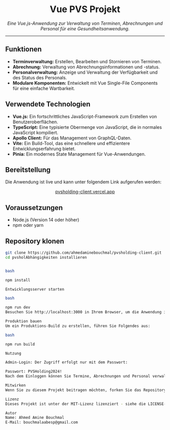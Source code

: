 # <div align="center">Vue PVS Projekt</div>

<p align="center">
  <em>Eine Vue.js-Anwendung zur Verwaltung von Terminen, Abrechnungen und Personal für eine Gesundheitsanwendung.</em>
</p>

---

## Funktionen
- **Terminverwaltung:** Erstellen, Bearbeiten und Stornieren von Terminen.
- **Abrechnung:** Verwaltung von Abrechnungsinformationen und -status.
- **Personalverwaltung:** Anzeige und Verwaltung der Verfügbarkeit und des Status des Personals.
- **Modulare Komponenten:** Entwickelt mit Vue Single-File Components für eine einfache Wartbarkeit.

## Verwendete Technologien
- **Vue.js:** Ein fortschrittliches JavaScript-Framework zum Erstellen von Benutzeroberflächen.
- **TypeScript:** Eine typisierte Obermenge von JavaScript, die in normales JavaScript kompiliert.
- **Apollo Client:** Für das Management von GraphQL-Daten.
- **Vite:** Ein Build-Tool, das eine schnellere und effizientere Entwicklungserfahrung bietet.
- **Pinia:** Ein modernes State Management für Vue-Anwendungen.

## Bereitstellung
Die Anwendung ist live und kann unter folgendem Link aufgerufen werden: 
<p align="center">
  <a href="https://pvsholding-client.vercel.app" target="_blank">pvsholding-client.vercel.app</a>
</p>

## Voraussetzungen
- Node.js (Version 14 oder höher)
- npm oder yarn

## Repository klonen
```bash
git clone https://github.com/ahmedaminebouchmal/pvsholding-client.git
cd pvsholAbhängigkeiten installieren


bash

npm install

Entwicklungsserver starten

bash

npm run dev
Besuchen Sie http://localhost:3000 in Ihrem Browser, um die Anwendung in Aktion zu sehen.

Produktion bauen
Um ein Produktions-Build zu erstellen, führen Sie Folgendes aus:

bash

npm run build

Nutzung

Admin-Login: Der Zugriff erfolgt nur mit dem Passwort:

Passwort: PVSHolding2024!
Nach dem Einloggen können Sie Termine, Abrechnungen und Personal verwalten.

Mitwirken
Wenn Sie zu diesem Projekt beitragen möchten, forken Sie das Repository und senden Sie eine Pull-Anfrage.

Lizenz
Dieses Projekt ist unter der MIT-Lizenz lizenziert - siehe die LICENSE-Datei für Details.

Autor
Name: Ahmed Amine Bouchmal
E-Mail: bouchmalaabesp@gmail.com



